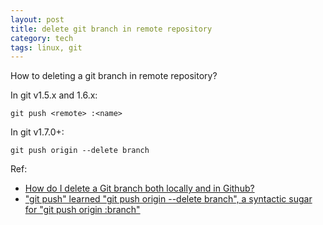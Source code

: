 ```yaml
---
layout: post
title: delete git branch in remote repository
category: tech
tags: linux, git
---
```

How to deleting a git branch in remote repository?

In git v1.5.x and 1.6.x:

    git push <remote> :<name>

In git v1.7.0+:

	git push origin --delete branch

Ref:  

* [How do I delete a Git branch both locally and in Github?](http://stackoverflow.com/questions/2003505/how-do-i-delete-a-git-branch-both-locally-and-in-github)
* ["git push" learned "git push origin --delete branch", a syntactic sugar for "git push origin :branch"](https://github.com/gitster/git/blob/master/Documentation/RelNotes/1.7.0.txt)
